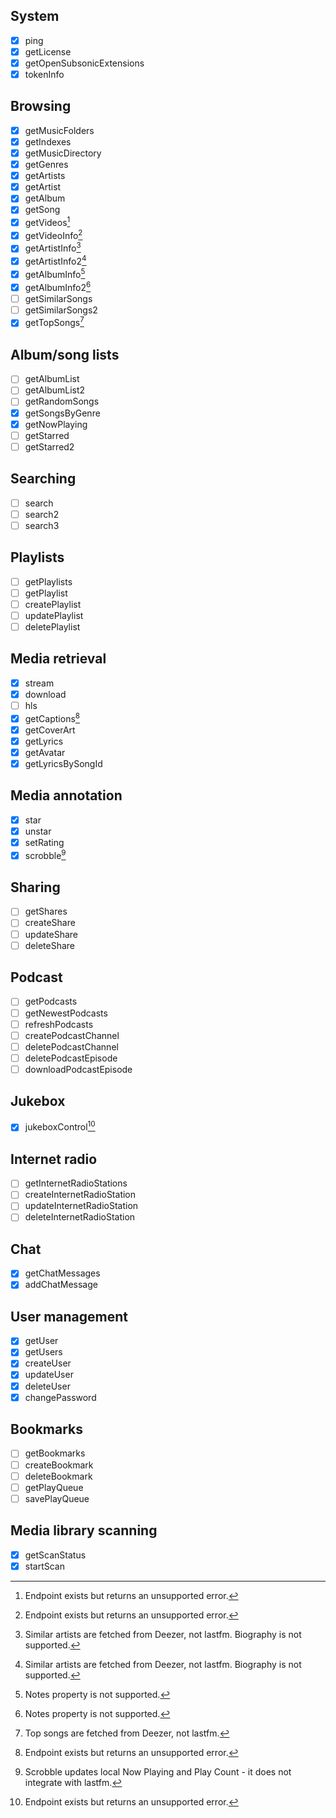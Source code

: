 ## System
- [x] ping
- [x] getLicense
- [x] getOpenSubsonicExtensions
- [x] tokenInfo
## Browsing
- [x] getMusicFolders
- [x] getIndexes
- [x] getMusicDirectory
- [x] getGenres
- [x] getArtists
- [x] getArtist
- [x] getAlbum
- [x] getSong
- [x] getVideos[^1]
- [x] getVideoInfo[^1]
- [x] getArtistInfo[^2]
- [x] getArtistInfo2[^2]
- [x] getAlbumInfo[^4]
- [x] getAlbumInfo2[^4]
- [ ] getSimilarSongs
- [ ] getSimilarSongs2
- [x] getTopSongs[^5]
## Album/song lists
- [ ] getAlbumList
- [ ] getAlbumList2
- [ ] getRandomSongs
- [x] getSongsByGenre
- [x] getNowPlaying
- [ ] getStarred
- [ ] getStarred2
## Searching
- [ ] search
- [ ] search2
- [ ] search3
## Playlists
- [ ] getPlaylists
- [ ] getPlaylist
- [ ] createPlaylist
- [ ] updatePlaylist
- [ ] deletePlaylist
## Media retrieval
- [x] stream
- [x] download
- [ ] hls
- [x] getCaptions[^1]
- [x] getCoverArt
- [x] getLyrics
- [x] getAvatar
- [x] getLyricsBySongId
## Media annotation
- [x] star
- [x] unstar
- [x] setRating
- [x] scrobble[^3]
## Sharing
- [ ] getShares
- [ ] createShare
- [ ] updateShare
- [ ] deleteShare
## Podcast
- [ ] getPodcasts
- [ ] getNewestPodcasts
- [ ] refreshPodcasts
- [ ] createPodcastChannel
- [ ] deletePodcastChannel
- [ ] deletePodcastEpisode
- [ ] downloadPodcastEpisode
## Jukebox
- [x] jukeboxControl[^1]
## Internet radio
- [ ] getInternetRadioStations
- [ ] createInternetRadioStation
- [ ] updateInternetRadioStation
- [ ] deleteInternetRadioStation
## Chat
- [x] getChatMessages
- [x] addChatMessage
## User management
- [x] getUser
- [x] getUsers
- [x] createUser
- [x] updateUser
- [x] deleteUser
- [x] changePassword
## Bookmarks
- [ ] getBookmarks
- [ ] createBookmark
- [ ] deleteBookmark
- [ ] getPlayQueue
- [ ] savePlayQueue
## Media library scanning
- [x] getScanStatus
- [x] startScan

[^1]: Endpoint exists but returns an unsupported error.
[^2]: Similar artists are fetched from Deezer, not lastfm. Biography is not supported.
[^3]: Scrobble updates local Now Playing and Play Count - it does not integrate with lastfm.
[^4]: Notes property is not supported.
[^5]: Top songs are fetched from Deezer, not lastfm.